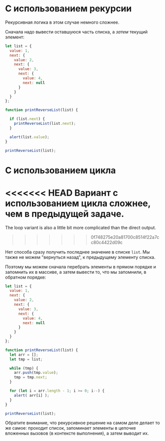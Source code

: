 # С использованием рекурсии

Рекурсивная логика в этом случае немного сложнее.

Сначала надо вывести оставшуюся часть списка, а *затем* текущий элемент:

```js run
let list = {
  value: 1,
  next: {
    value: 2,
    next: {
      value: 3,
      next: {
        value: 4,
        next: null
      }
    }
  }
};

function printReverseList(list) {

  if (list.next) {
    printReverseList(list.next);
  }

  alert(list.value);
}

printReverseList(list);
```

# С использованием цикла

<<<<<<< HEAD
Вариант с использованием цикла сложнее, чем в предыдущей задаче.
=======
The loop variant is also a little bit more complicated than the direct output.
>>>>>>> 0f748275e20a81700c8514f22a7cc80c4422d09c

Нет способа сразу получить последнее значение в списке `list`. Мы также не можем "вернуться назад", к предыдущему элементу списка.

Поэтому мы можем сначала перебрать элементы в прямом порядке и запомнить их в массиве, а затем вывести то, что мы запомнили, в обратном порядке:

```js run
let list = {
  value: 1,
  next: {
    value: 2,
    next: {
      value: 3,
      next: {
        value: 4,
        next: null
      }
    }
  }
};

function printReverseList(list) {
  let arr = [];
  let tmp = list;

  while (tmp) {
    arr.push(tmp.value);
    tmp = tmp.next;
  }

  for (let i = arr.length - 1; i >= 0; i--) {
    alert( arr[i] );
  }
}

printReverseList(list);
```

Обратите внимание, что рекурсивное решение на самом деле делает то же самое: проходит список, запоминает элементы в цепочке вложенных вызовов (в контексте выполнения), а затем выводит их.
